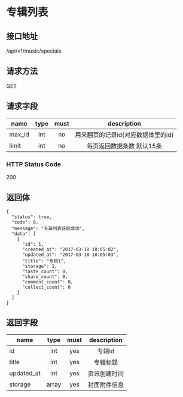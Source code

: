 # 专辑列表

## 接口地址

/api/v1/music/specials

## 请求方法

GET

## 请求字段

| name     | type     | must     | description |
|----------|:--------:|:--------:|:--------:|
| max_id   | int      | no       | 用来翻页的记录id(对应数据体里的id) |
| limit    | int      | no       | 每页返回数据条数 默认15条 |

### HTTP Status Code

200

## 返回体

```json5
{
  "status": true,
  "code": 0,
  "message": "专辑列表获取成功",
  "data": [
    {
      "id": 1,
      "created_at": "2017-03-10 18:05:02",
      "updated_at": "2017-03-10 18:05:03",
      "title": "专辑1",
      "storage": 1,
      "taste_count": 0,
      "share_count": 0,
      "comment_count": 0,
      "collect_count": 0
    }
  ]
}
```
## 返回字段

| name     | type     | must     | description |
|----------|:--------:|:--------:|:--------:|
| id       | int      | yes      | 专辑id  |
| title    | int      | yes      | 专辑标题 |
| updated_at | int    | yes      | 资讯创建时间 |
| storage  | array      | yes    | 封面附件信息 |